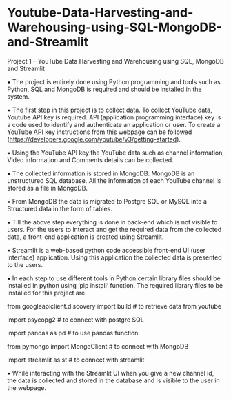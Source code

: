 # Youtube-Data-Harvesting-and-Warehousing-using-SQL-MongoDB-and-Streamlit

Project 1 – YouTube Data Harvesting and Warehousing using SQL, MongoDB and Streamlit

•	The project is entirely done using Python programming and tools such as Python, SQL and MongoDB is required and should be installed in the system. 

•	The first step in this project is to collect data. To collect YouTube data, Youtube API key is required. API (application programming interface) key is a code used to identify and authenticate an application or user. To create a YouTube API key instructions from this webpage can be followed (https://developers.google.com/youtube/v3/getting-started).

•	Using the YouTube API key the YouTube data such as channel information, Video information and Comments details can be collected. 

•	The collected information is stored in MongoDB. MongoDB is an unstructured SQL database. All the information of each YouTube channel is stored as a file in MongoDB. 

•	From MongoDB the data is migrated to Postgre SQL or MySQL into a Structured data in the form of tables.

•	Till the above step everything is done in back-end which is not visible to users. For the users to interact and get the required data from the collected data, a front-end application is created using Streamlit. 

•	Streamlit is a web-based python code accessible front-end UI (user interface) application. Using this application the collected data is presented to the users. 

•	In each step to use different tools in Python certain library files should be installed in python using ‘pip install’ function. The required library files to be installed for this project are 

from googleapiclient.discovery import build               # to retrieve data from youtube 

import psycopg2                                           # to connect with postgre SQL

import pandas as pd                                       # to use pandas function

from pymongo import MongoClient                           # to connect with MongoDB

import streamlit as st                                    # to connect with streamlit 

•	While interacting with the Streamlit UI when you give a new channel id, the data is collected and stored in the database and is visible to the user in the webpage. 

